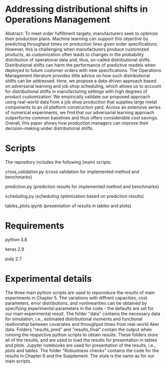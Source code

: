 # Addressing distributional shifts in Operations Management

Abstract: To meet order fulfillment targets, manufacturers seek to optimize their production plans. Machine learning can support this objective by predicting throughput times on production lines given order specifications. However, this is challenging when manufacturers produce customized products, as customization often leads to changes in the probability distribution of operational data and, thus, so-called distributional shifts. Distributional shifts can harm the performance of predictive models when deployed to future customer orders with new specifications. The Operations Management literature provides little advice on how such distributional shifts can be addressed. Here, we propose a data-driven approach based on adversarial learning and job shop scheduling, which allows us to account for distributional shifts in manufacturing settings with high degrees of product customization. We empirically validate our proposed approach using real-world data from a job shop production that supplies large metal components to an oil platform construction yard. Across an extensive series of numerical experiments, we find that our adversarial learning approach outperforms common baselines and thus offers considerable cost savings. Overall, this paper shows how production managers can improve their decision-making under distributional shifts. 

# Scripts

The repository includes the following (main) scripts:

cross_validation.py (cross validation for implemented method and benchmarks)

prediction.py (prediction results for implemented method and benchmarks)

scheduling.py (scheduling optimization based on prediction results)

tables_plots.ipynb (presentation of results in tables and plots)

# Requirements

python 3.8 

keras 2.9

pulp 2.7

# Experimental details

The three main python scripts are used to reporoduce the results of main experiments in Chapter 5. The variations with diffrent capacities, cost parameters, error distributions, and nonlinearities can be obtained by specifying experimental parameters in the code - the defaults are set for our main experimental result. The folder "data" contains the necessary data for simulation, i.e., estimated distributional moments and functional realtionship between covariates and throughput times from real-world Aker data. Folders "results_pred" and "results_final" contain the output when running the respective python scripts to obtain results. These folders store all of the results, and are used to load the results for presentation in tables and plots. Jupyter notebooks are used for presentation of the results, i.e., plots and tables. The folder "Robustness checks" contains the code for the results in Chapter 6 and the Supplement. The style is the same as for our main scripts. 


